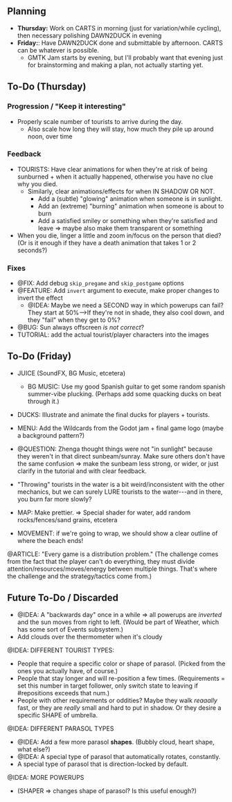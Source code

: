 
## Planning

* **Thursday:** Work on CARTS in morning (just for variation/while cycling), then necessary polishing DAWN2DUCK in evening
* **Friday:**: Have DAWN2DUCK done and submittable by afternoon. CARTS can be whatever is possible.
  * GMTK Jam starts by evening, but I'll probably want that evening just for brainstorming and making a plan, not actually starting yet.

## To-Do (Thursday)

### Progression / "Keep it interesting"

* Properly scale number of tourists to arrive during the day.
  * Also scale how long they will stay, how much they pile up around noon, over time

### Feedback

* TOURISTS: Have clear animations for when they're at risk of being sunburned + when it actually happened, otherwise you have no clue why you died.
  * Similarly, clear animations/effects for when IN SHADOW OR NOT.
    * Add a (subtle) "glowing" animation when someone is in sunlight.
    * Add an (extreme) "burning" animation when someone is about to burn
    * Add a satisfied smiley or something when they're satisfied and leave => maybe also make them transparent or something
* When you die, linger a little and zoom in/focus on the person that died? (Or is it enough if they have a death animation that takes 1 or 2 seconds?)

### Fixes

* @FIX: Add debug `skip_pregame` and `skip_postgame` options
* @FEATURE: Add `invert` argument to execute, make proper changes to invert the effect
  * @IDEA: Maybe we need a SECOND way in which powerups can fail? They start at 50%-->If they're not in shade, they also cool down, and they "fail" when they get to 0%?
* @BUG: Sun always offscreen _is not correct_?
* TUTORIAL: add the actual tourist/player characters into the images

## To-Do (Friday)

* JUICE (SoundFX, BG Music, etcetera)
  * BG MUSIC: Use my good Spanish guitar to get some random spanish summer-vibe plucking. (Perhaps add some quacking ducks on beat through it.)
* DUCKS: Illustrate and animate the final ducks for players + tourists.
* MENU: Add the Wildcards from the Godot jam + final game logo (maybe a background pattern?)
* @QUESTION: Zhenga thought things were not "in sunlight" because they weren't in that direct sunbeam/sunray. Make sure others don't have the same confusion => make the sunbeam less strong, or wider, or just clarify in the tutorial and with clear feedback.

* "Throwing" tourists in the water is a bit weird/inconsistent with the other mechanics, but we can surely LURE tourists to the water---and in there, you burn far more slowly?

* MAP: Make prettier. => Special shader for water, add random rocks/fences/sand grains, etcetera
* MOVEMENT: if we're going to wrap, we should show a clear outline of where the beach ends!



@ARTICLE: "Every game is a distribution problem." (The challenge comes from the fact that the player can't do everything, they must divide attention/resources/moves/energy between multiple things. That's where the challenge and the strategy/tactics come from.)



## Future To-Do / Discarded


* @IDEA: A "backwards day" once in a while => all powerups are _inverted_ and the sun moves from right to left. (Would be part of Weather, which has some sort of Events subsystem.)
* Add clouds over the thermometer when it's cloudy


@IDEA: DIFFERENT TOURIST TYPES:

* People that require a specific color or shape of parasol. (Picked from the ones you actually have, of course.)
* People that stay longer and will re-position a few times. (Requirements = set this number in target follower, only switch state to leaving if #repositions exceeds that num.)
* People with other requirements or oddities? Maybe they walk _reaaally_ fast, or they are _really_ small and hard to put in shadow. Or they desire a specific SHAPE of umbrella.

@IDEA: DIFFERENT PARASOL TYPES

* @IDEA: Add a few more parasol **shapes**. (Bubbly cloud, heart shape, what else?)
* @IDEA: A special type of parasol that automatically rotates, constantly. 
* A special type of parasol that is direction-locked by default.

@IDEA: MORE POWERUPS
* (SHAPER => changes shape of parasol? Is this useful enough?)